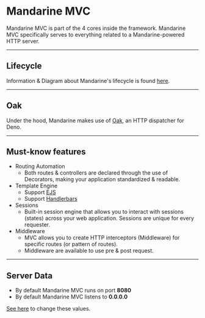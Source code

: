 # Mandarine MVC

Mandarine MVC is part of the 4 cores inside the framework. Mandarine MVC specifically serves to everything related to a Mandarine-powered HTTP server.

-----

## Lifecycle
Information & Diagram about Mandarine's lifecycle is found [here](/docs/mandarine/lifecycle).

-----

## Oak
Under the hood, Mandarine makes use of [Oak](https://github.com/oakserver/oak), an HTTP dispatcher for Deno.

-----

## Must-know features
- Routing Automation
    - Both routes & controllers are declared through the use of Decorators, making your application standardized & readable.
- Template Engine
    - Support [EJS](https://ejs.co/)
    - Support [Handlerbars](https://handlebarsjs.com/)
- Sessions
    - Built-in session engine that allows you to interact with sessions (states) across your web application. Sessions are unique for every requester.
- Middleware
    - MVC allows you to create HTTP interceptors (Middleware) for specific routes (or pattern of routes).
    - Middleware are available to use pre & post request.
    
-----

## Server Data
- By default Mandarine MVC runs on port **8080**
- By default Mandarine MVC listens to **0.0.0.0**

[See here](http://localhost:4200/docs/mandarine/properties) to change these values.
